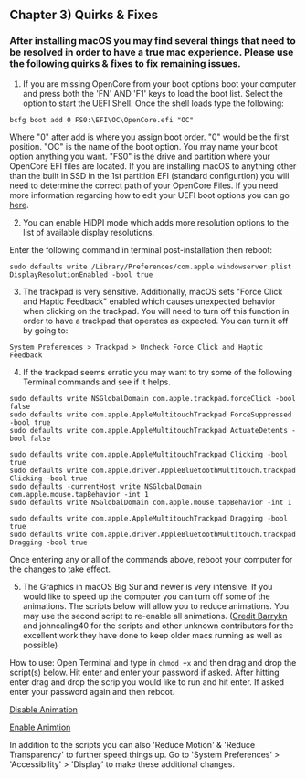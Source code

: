 ## Chapter 3) Quirks & Fixes

### After installing macOS you may find several things that need to be resolved in order to have a true mac experience. Please use the following quirks & fixes to fix remaining issues.

1. If you are missing OpenCore from your boot options boot your computer and press both the 'FN' AND 'F1' keys to load the boot list. Select the option to start the UEFI Shell. Once the shell loads type the following:
```
bcfg boot add 0 FS0:\EFI\OC\OpenCore.efi "OC"
```
Where "0" after add is where you assign boot order. "0" would be the first position. "OC" is the name of the boot option. You may name your boot option anything you want. "FS0" is the drive and partition where your OpenCore EFI files are located. If you are installing macOS to anything other than the built in SSD in the 1st partition EFI (standard configurtion) you will need to determine the correct path of your OpenCore Files. If you need more information regarding how to edit your UEFI boot options you can go [here](https://wiki.archlinux.org/index.php/Unified_Extensible_Firmware_Interface).


2. You can enable HiDPI mode which adds more resolution options to the list of available display resolutions.

Enter the following command in terminal post-installation then reboot:

```
sudo defaults write /Library/Preferences/com.apple.windowserver.plist DisplayResolutionEnabled -bool true
```


3. The trackpad is very sensitive. Additionally, macOS sets "Force Click and Haptic Feedback" enabled which causes unexpected behavior when clicking on the trackpad. You will need to turn off this function in order to have a trackpad that operates as expected. You can turn it off by going to:
``` 
System Preferences > Trackpad > Uncheck Force Click and Haptic Feedback
```


4. If the trackpad seems erratic you may want to try some of the following Terminal commands and see if it helps.
```
sudo defaults write NSGlobalDomain com.apple.trackpad.forceClick -bool false
sudo defaults write com.apple.AppleMultitouchTrackpad ForceSuppressed -bool true
sudo defaults write com.apple.AppleMultitouchTrackpad ActuateDetents -bool false

sudo defaults write com.apple.AppleMultitouchTrackpad Clicking -bool true 
sudo defaults write com.apple.driver.AppleBluetoothMultitouch.trackpad Clicking -bool true 
sudo defaults -currentHost write NSGlobalDomain com.apple.mouse.tapBehavior -int 1 
sudo defaults write NSGlobalDomain com.apple.mouse.tapBehavior -int 1

sudo defaults write com.apple.AppleMultitouchTrackpad Dragging -bool true 
sudo defaults write com.apple.driver.AppleBluetoothMultitouch.trackpad Dragging -bool true
```
Once entering any or all of the commands above, reboot your computer for the changes to take effect.


5. The Graphics in macOS Big Sur and newer is very intensive. If you would like to speed up the computer you can turn off some of the animations. The scripts below will allow you to reduce animations. You may use the second script to re-enable all animations. 
([Credit Barrykn](https://github.com/barrykn/big-sur-micropatcher) and johncaling40 for the scripts and other unknown contributors for the excellent work they have done to keep older macs running as well as possible)

How to use: Open Terminal and type in ```chmod +x``` and then drag and drop the script(s) below. Hit enter and enter your password if asked. After hitting enter drag and drop the scrip you would like to run and hit enter. If asked enter your password again and then reboot.

[Disable Animation](https://github.com/balopez83/One_Mix_Yoga_4_Hackintosh/blob/main/disable-animations.sh)

[Enable Animtion](https://github.com/balopez83/One_Mix_Yoga_4_Hackintosh/blob/main/reenable-animations.sh)

In addition to the scripts you can also 'Reduce Motion' & 'Reduce Transparency' to further speed things up. Go to 'System Preferences' > 'Accessibility' > 'Display' to make these additional changes. 
